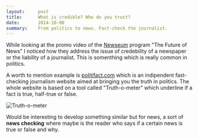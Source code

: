 ```yaml
---
layout:     post
title:      What is credible? Who do you trust?
date:       2014-10-08
summary:    From politics to news. Fact-check the journalist.
---
```


While looking at the promo video of the [Newseum](http://www.newseum.org/) program "The Future of News" I noticed how they address the issue of credebility of a newspaper or the liability of a journalist. This is somenthing which is really common in politics. 

A worth to mention example is [politifact.com](http://www.politifact.com/) which is an indipendent fast-checking journalism website aimed at bringing you the truth in politics. The whole website is based on a tool called "Truth-o-meter" which underline if a fact is true, half-true or false. 

![Truth-o-meter](http://static.politifact.com.s3.amazonaws.com/politifact%2Fphotos%2Fpolitifact_photos_PolitiFact-Ohio-True.jpg)

Would be interesting to develop something similar but for news, a sort of **news checking** where maybe is the reader who says if a certain news is true or false and why. 